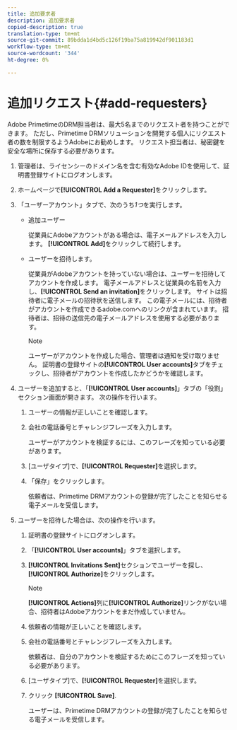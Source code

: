 ```yaml
---
title: 追加要求者
description: 追加要求者
copied-description: true
translation-type: tm+mt
source-git-commit: 89bdda1d4bd5c126f19ba75a819942df901183d1
workflow-type: tm+mt
source-wordcount: '344'
ht-degree: 0%

---
```



# 追加リクエスト{#add-requesters}

Adobe PrimetimeのDRM担当者は、最大5名までのリクエスト者を持つことができます。 ただし、Primetime DRMソリューションを開発する個人にリクエスト者の数を制限するようAdobeにお勧めします。 リクエスト担当者は、秘密鍵を安全な場所に保存する必要があります。

1. 管理者は、ライセンシーのドメイン名を含む有効なAdobe IDを使用して、証明書登録サイトにログオンします。
1. ホームページで&#x200B;**[!UICONTROL Add a Requester]**&#x200B;をクリックします。
1. 「ユーザーアカウント」タブで、次のうち&#x200B;*1つ*&#x200B;を実行します。

   * 追加ユーザー

      従業員にAdobeアカウントがある場合は、電子メールアドレスを入力します。 **[!UICONTROL Add]**&#x200B;をクリックして続行します。
   * ユーザーを招待します。

      従業員がAdobeアカウントを持っていない場合は、ユーザーを招待してアカウントを作成します。 電子メールアドレスと従業員の名前を入力し、**[!UICONTROL Send an invitation]**&#x200B;をクリックします。 サイトは招待者に電子メールの招待状を送信します。 この電子メールには、招待者がアカウントを作成できるadobe.comへのリンクが含まれています。 招待者は、招待の送信先の電子メールアドレスを使用する必要があります。

      >[!NOTE]
      >
      >ユーザーがアカウントを作成した場合、管理者は通知を受け取りません。 証明書の登録サイトの&#x200B;**[!UICONTROL User accounts]**&#x200B;タブをチェックし、招待者がアカウントを作成したかどうかを確認します。

1. ユーザーを追加すると、「**[!UICONTROL User accounts]**」タブの「役割」セクション画面が開きます。 次の操作を行います。

   1. ユーザーの情報が正しいことを確認します。
   1. 会社の電話番号とチャレンジフレーズを入力します。

      ユーザーがアカウントを検証するには、このフレーズを知っている必要があります。
   1. [ユーザタイプ]で、**[!UICONTROL Requester]**&#x200B;を選択します。
   1. 「保存」をクリックします。

      依頼者は、Primetime DRMアカウントの登録が完了したことを知らせる電子メールを受信します。

1. ユーザーを招待した場合は、次の操作を行います。

   1. 証明書の登録サイトにログオンします。
   1. 「**[!UICONTROL User accounts]**」タブを選択します。
   1. **[!UICONTROL Invitations Sent]**&#x200B;セクションでユーザーを探し、**[!UICONTROL Authorize]**&#x200B;をクリックします。

      >[!NOTE]
      >
      >**[!UICONTROL Actions]**&#x200B;列に&#x200B;**[!UICONTROL Authorize]**&#x200B;リンクがない場合、招待者はAdobeアカウントをまだ作成していません。

   1. 依頼者の情報が正しいことを確認します。
   1. 会社の電話番号とチャレンジフレーズを入力します。

      依頼者は、自分のアカウントを検証するためにこのフレーズを知っている必要があります。
   1. [ユーザタイプ]で、**[!UICONTROL Requester]**&#x200B;を選択します。
   1. クリック **[!UICONTROL Save]**.

      ユーザーは、Primetime DRMアカウントの登録が完了したことを知らせる電子メールを受信します。

